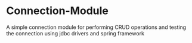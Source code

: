 # Connection-Module
A simple connection module for performing CRUD operations and testing the connection using jdbc drivers and spring framework
